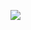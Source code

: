 ![](https://github-readme-stats.vercel.app/api/top-langs/?username=renevds&hide_border=true&layout=compact&theme=light)
